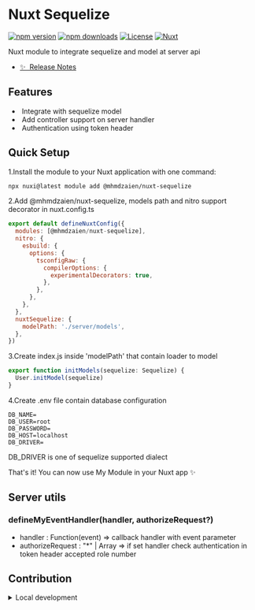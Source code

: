 <!--
Get your module up and running quickly.

Find and replace all on all files (CMD+SHIFT+F):
- Name: Nuxt Sequelize
- Package name: @mhmdzaien/nuxt-sequelize
- Description: Nuxt module to integrate sequelize
-->

# Nuxt Sequelize

[![npm version][npm-version-src]][npm-version-href]
[![npm downloads][npm-downloads-src]][npm-downloads-href]
[![License][license-src]][license-href]
[![Nuxt][nuxt-src]][nuxt-href]

Nuxt module to integrate sequelize and model at server api 

- [✨ &nbsp;Release Notes](/CHANGELOG.md)
<!-- - [🏀 Online playground](https://stackblitz.com/github/your-org/my-module?file=playground%2Fapp.vue) -->
<!-- - [📖 &nbsp;Documentation](https://example.com) -->

## Features

<!-- Highlight some of the features your module provide here -->
- &nbsp;Integrate with sequelize model
- &nbsp;Add controller support on server handler
- &nbsp;Authentication using token header

## Quick Setup

1.Install the module to your Nuxt application with one command:

```bash
npx nuxi@latest module add @mhmdzaien/nuxt-sequelize
```
2.Add @mhmdzaien/nuxt-sequelize, models path and nitro support decorator in nuxt.config.ts

```js
export default defineNuxtConfig({
  modules: [@mhmdzaien/nuxt-sequelize],
  nitro: {
    esbuild: {
      options: {
        tsconfigRaw: {
          compilerOptions: {
            experimentalDecorators: true,
          },
        },
      },
    },
  },
  nuxtSequelize: {
    modelPath: './server/models',
  },
})
```

3.Create index.js inside 'modelPath' that contain loader to model
```js
export function initModels(sequelize: Sequelize) {
  User.initModel(sequelize)
}
```

4.Create .env file contain database configuration
```env
DB_NAME=
DB_USER=root
DB_PASSWORD=
DB_HOST=localhost
DB_DRIVER=
```

DB_DRIVER is one of sequelize supported dialect

That's it! You can now use My Module in your Nuxt app ✨

## Server utils

### defineMyEventHandler(handler, authorizeRequest?)
- handler : Function(event) => callback handler with event parameter
- authorizeRequest : "*" | Array<number> => if set handler check authentication in token header accepted role number
## Contribution

<details>
  <summary>Local development</summary>
  
  ```bash
  # Install dependencies
  npm install
  
  # Generate type stubs
  npm run dev:prepare
  
  # Develop with the playground
  npm run dev
  
  # Build the playground
  npm run dev:build
  
  # Run ESLint
  npm run lint
  
  # Run Vitest
  npm run test
  npm run test:watch
  
  # Release new version
  npm run release
  ```

</details>

<!-- Badges -->
[npm-version-src]: https://img.shields.io/npm/v/@mhmdzaien/nuxt-sequelize/latest.svg?style=flat&colorA=020420&colorB=00DC82
[npm-version-href]: https://www.npmjs.com/package/@mhmdzaien/nuxt-sequelize

[npm-downloads-src]: https://img.shields.io/npm/dm/@mhmdzaien/nuxt-sequelize.svg?style=flat&colorA=020420&colorB=00DC82
[npm-downloads-href]: https://npm.chart.dev/@mhmdzaien/nuxt-sequelize

[license-src]: https://img.shields.io/npm/l/@mhmdzaien/nuxt-sequelize.svg?style=flat&colorA=020420&colorB=00DC82
[license-href]: https://npmjs.com/package/@mhmdzaien/nuxt-sequelize

[nuxt-src]: https://img.shields.io/badge/Nuxt-020420?logo=nuxt.js
[nuxt-href]: https://nuxt.com
